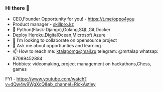 ### Hi there 👋
- CEO,Founder Opportunity for you! - https://t.me/oppo4you
- Product manager - [skillpro.kz]([https://qlang.kz/])
- 🌱 Python(Flask-Django),Golang,SQL,Git,Docker
- Deploy Heroku,DigitalOcean,Microsoft Azure
- 👯 I’m looking to collaborate on opensource project
- 💬 Ask me about opportiunties and learning
- 📫 How to reach me: ktalapomg@mail.ru telegram: @mrtalap  whatsap: 87089452884
- Hobbies: videomaking, project management on hackathons,Chess, games

FYI - https://www.youtube.com/watch?v=dQw4w9WgXcQ&ab_channel=RickAstley
